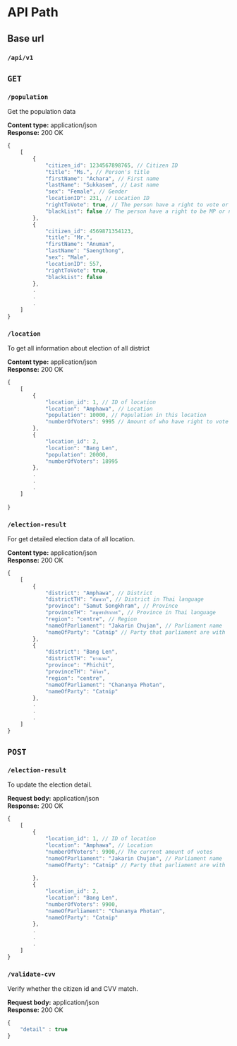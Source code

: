 # API Path

## Base url

### ```/api/v1```

##  ```GET```

### ```/population```
Get the population data

**Content type:** application/json  
**Response:** 200 OK

```js
{
    [
        {
            "citizen_id": 1234567898765, // Citizen ID
            "title": "Ms.", // Person's title
            "firstName": "Achara", // First name
            "lastName": "Sukkasem", // Last name
            "sex": "Female", // Gender
            "locationID": 231, // Location ID 
            "rightToVote": true, // The person have a right to vote or not
            "blackList": false // The person have a right to be MP or not
        },
        {
            "citizen_id": 4569871354123,
            "title": "Mr.",
            "firstName": "Anuman",
            "lastName": "Saengthong",
            "sex": "Male",
            "locationID": 557,
            "rightToVote": true,
            "blackList": false
        },
        .
        .
        .
    ]
}
```

### ```/location```
To get all information about election of all district  

**Content type:** application/json  
**Response:** 200 OK  
```js
{
    [
        {
            "location_id": 1, // ID of location
            "location": "Amphawa", // Location
            "population": 10000, // Population in this location
            "numberOfVoters": 9995 // Amount of who have right to vote
        },
        {
            "location_id": 2,
            "location": "Bang Len",
            "population": 20000,
            "numberOfVoters": 18995
        },
        .
        .
        .
    ]
    
}
```

### ```/election-result```
For get detailed election data of all location.  

**Content type:** application/json  
**Response:** 200 OK  

```js
{
    [
        {
            "district": "Amphawa", // District
            "districtTH": "อัมพวา", // District in Thai language
            "province": "Samut Songkhram", // Province
            "provinceTH": "สมุทรปราการ", // Province in Thai language
            "region": "centre", // Region
            "nameOfParliament": "Jakarin Chujan", // Parliament name
            "nameOfParty": "Catnip" // Party that parliament are with
        },
        {
            "district": "Bang Len",
            "districtTH": "บางเลน",
            "province": "Phichit",
            "provinceTH": "พิจิตร",
            "region": "centre",
            "nameOfParliament": "Chananya Photan",
            "nameOfParty": "Catnip"
        },
        .
        .
        .
    ]
}
```

## ```POST```

### ```/election-result```
To update the election detail.  

**Request body:** application/json  
**Response:** 200 OK  

```js
{
    [
        {
            "location_id": 1, // ID of location
            "location": "Amphawa", // Location
            "numberOfVoters": 9900,// The current amount of votes
            "nameOfParliament": "Jakarin Chujan", // Parliament name
            "nameOfParty": "Catnip" // Party that parliament are with
            
        },
        {
            "location_id": 2,
            "location": "Bang Len",
            "numberOfVoters": 9900,
            "nameOfParliament": "Chananya Photan", 
            "nameOfParty": "Catnip"
        },
        .
        .
        .
    ]
}
```

### ```/validate-cvv```
Verify whether the citizen id and CVV match.

**Request body:** application/json  
**Response:** 200 OK  

```js
{
    "detail" : true
}
```